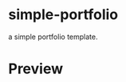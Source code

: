 # simple-portfolio
a simple portfolio template.
# Preview
<!-- <img src="https://cdn.discordapp.com/attachments/854378301303947317/975341933964705802/Web_capture_15-5-2022_171911_127.0.0.1.jpeg"> -->
